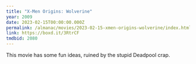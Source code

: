 ```yaml
---
title: "X-Men Origins: Wolverine"
year: 2009
date: 2023-02-15T00:00:00.000Z
permalink: /almanac/movies/2023-02-15-xmen-origins-wolverine/index.html
link: https://boxd.it/3RtrCF
tmdbid: 2080
---
```


This movie has some fun ideas, ruined by the stupid Deadpool crap.
